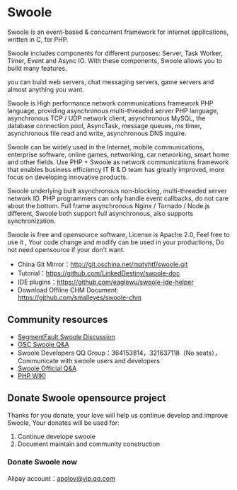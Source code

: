 Swoole
=======

Swoole is an event-based & concurrent framework for internet applications, written in C, for PHP.

Swoole includes components for different purposes: Server, Task Worker, Timer, Event and Async IO. With these components, Swoole allows you to build many features.

you can build web servers, chat messaging servers, game servers and almost anything you want.

Swoole is High performance network communications framework PHP language, providing asynchronous multi-threaded server PHP language, asynchronous TCP / UDP network client, asynchronous MySQL, the database connection pool, AsyncTask, message queues, ms timer, asynchronous file read and write, asynchronous DNS inquire.

Swoole can be widely used in the Internet, mobile communications, enterprise software, online games, networking, car networking, smart home and other fields. Use PHP + Swoole as network communications framework that enables business efficiency IT R & D team has greatly improved, more focus on developing innovative products.

Swoole underlying built asynchronous non-blocking, multi-threaded server network IO. PHP programmers can only handle event callbacks, do not care about the bottom. Full frame asynchronous Nginx / Tornado / Node.js different, Swoole both support full asynchronous, also supports synchronization.

Swoole is free and opensource software, License is Apache 2.0, Feel free to use it , Your code change and modify can be used in your productions, Do not need opensource if your don't want.

* China Git Mirror：http://git.oschina.net/matyhtf/swoole.git
* Tutorial：https://github.com/LinkedDestiny/swoole-doc
* IDE plugins：https://github.com/eaglewu/swoole-ide-helper
* Download Offline CHM Document: https://github.com/smalleyes/swoole-chm

## Community resources

* [SegmentFault Swoole Discussion](http://segmentfault.com/t/swoole) 
* [OSC Swoole Q&A](http://www.oschina.net/question/tag/swoole-server)
* Swoole Developers QQ Group：364153814，321637118（No seats），Communicate with swoole users and developers
* [Swoole Official Q&A](http://group.swoole.com/)
* [PHP WIKI](http://php.swoole.com/)

## Donate Swoole opensource project

Thanks for you donate, your love will help us continue develop and improve Swoole, Your donates will be used for:

1. Continue develope swoole
2. Document maintain and community construction 

### Donate Swoole now

Alipay account：apolov@vip.qq.com
